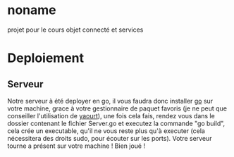 # noname
projet pour le cours objet connecté et services


<h1>Deploiement</h1>

<h2>Serveur</h2>

Notre serveur à été deployer en go, il vous faudra donc installer <a href="https://golang.org/">go</a> sur votre machine, grace à votre gestionnaire de paquet favoris (je ne peut que conseiller l'utilisation de <a href="https://wiki.archlinux.fr/yaourt">yaourt</a>), une fois cela fais, rendez vous dans le dossier contenant le fichier Server.go et executez la commande "go build", cela crée un executable, qu'il ne vous reste plus qu'à executer (cela nécessitera des droits sudo, pour écouter sur les ports). Votre serveur tourne a présent sur votre machine ! Bien joué !
